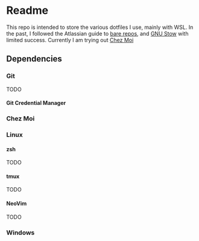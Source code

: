 # Readme

This repo is intended to store the various dotfiles I use, mainly with WSL. In the past, I followed the Atlassian guide to [bare repos](https://www.atlassian.com/git/tutorials/dotfiles), and [GNU Stow](https://www.gnu.org/software/stow/) with limited success. 
Currently I am trying out [Chez Moi](https://www.chezmoi.io/)

## Dependencies
### Git
TODO 
#### Git Credential Manager

### Chez Moi

### Linux
#### zsh
TODO

#### tmux
TODO

#### NeoVim
TODO

### Windows
